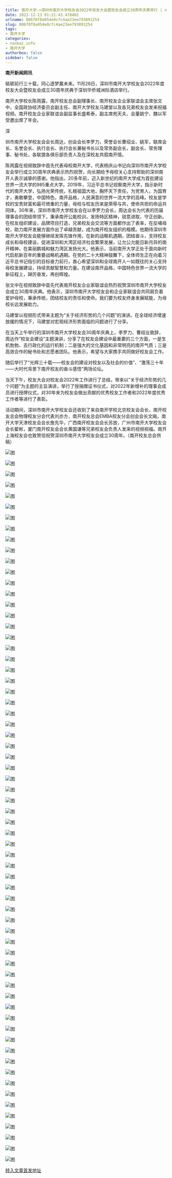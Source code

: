```yaml
---
title: 南开大学->深圳市南开大学校友会2022年校友大会暨校友会成立30周年庆典举行 | nankai.info
date: 2022-12-13 01:21:43.478402
urlname: 806f8f8a054e0cfc4ae23ee793891254
slug: 806f8f8a054e0cfc4ae23ee793891254
tags: 
- 南开大学
categories:
- nankai.info
- 南开大学
authorbox: false
sidebar: false
---
```

**南开新闻网讯**

砥砺前行三十载，同心逐梦赢未来。11月26日，深圳市南开大学校友会2022年度校友大会暨校友会成立30周年庆典于深圳华侨城洲际酒店举行。

南开大学校长陈雨露，南开校友总会副理事长、南开校友企业家联谊会主席张文中，全国政协经济委员会副主任、南开大学校友马建堂以及各兄弟校友会发来祝福视频。南开校友企业家联谊会副监事长盛希泰，副主席苑天夫、会董姚宁、魏以军受邀出席了年会。

深
<!--more-->
圳市南开大学校友会会长周达，创会会长李罗力，荣誉会长曹绍业、姚军，联席会长、名誉会长、执行会长、执行会长兼秘书长以及常务副会长，副会长、常务理事、秘书处，各联盟各俱乐部负责人及在深校友共叙南开情。

陈雨露在视频致辞中首先代表母校南开大学，代表杨庆山书记向深圳市南开大学校友会举行成立30周年庆典表示热烈祝贺，向长期给予母校关心支持帮助的深圳南开人表示诚挚的感谢。他指出，20多年前，迈入新世纪的南开大学成为首批建设世界一流大学的985重点大学。2019年，习近平总书记视察南开大学，指示新时代的南开大学，弘扬光荣传统，扎根祖国大地，胸怀天下责任，为党育人，为国育才，勇敢攀登，中国特色，南开品格，人民满意的世界一流大学的高峰。校友是学校的宝贵财富和最可倚重的力量，母校与校友历来是荣辱与共，使命共担的命运共同体。30年来，深圳市南开大学校友会在以李罗力会长，周达会长为代表的历届理事会的团结带领下，秉承南开公能校训，发扬特区精神，锐意进取，守正创新。在校友组织建设，品牌项目打造，兄弟校友会交流等方面都作出了表率，在反哺母校，助力南开发展方面作出了卓越贡献，成为南开校友组织的楷模。他期待深圳市南开大学校友会能够继续发挥先锋作用，在新的战略机遇期，团结奋斗，支持校友成长和母校建设，促进深圳和大湾区经济社会繁荣发展，让允公允能日新月异的南开精神，在美丽鹏城和魅力湾区发扬光大。他表示，当前南开大学正处于面向新时代启航新百年的重要战略机遇期。在党的二十大精神鼓舞下，全体师生正在向着习近平总书记指引的目标奋力前行，衷心希望深圳和全球南开人一如既往的关心支持母校发展建设，持续贡献智慧和力量。在建设南开品格，中国特色世界一流大学的新征程上，踔厉奋发，再创辉煌。

张文中在视频致辞中首先代表南开校友企业家联谊会热烈祝贺深圳市南开大学校友会成立30周年庆典。他表示，深圳市南开大学校友会和企业家联谊会共同肩负着爱护母校，秉承传统，团结校友的责任和使命。我们要为校友终身发展赋能，为母校长远发展助力。

马建堂以视频形式带来主题为“关于经济形势的几个问题”的演讲。在全球经济增速放缓的情况下，马建堂对宏观经济形势面临的问题进行了分享。

在当天上午举行的深圳市南开大学校友会30周年庆典上，李罗力、曹绍业致辞，周达作“校友会建设”主题演讲，分享了在校友会建设中最重要的三个方面，一是生机勃勃、去行政化的运行机制；二是强大的文化基因和非常明亮的南开气质；三是高效合作的秘书处和志愿者团队。他表示，希望与大家携手共同做好校友会工作。

随后举行了“光辉三十载——校友会的建设对校友以及社会的价值”、“激荡三十年——大时代背景下南开校友的奋斗感悟”两场论坛。

当天下午，校友大会对校友会2022年工作进行了总结，带来以“关于经济形势的几个问题”为主题的主旨演讲，举行了授捐赠证书仪式，对2022年新增补的理事会成员进行授牌仪式，对30年来为校友会做出贡献的优秀校友工作者和2022年度优秀工作者等进行了表彰。

活动期间，深圳市南开大学校友会还收到了来自南开学校北京校友会会长、南开校友总会物理校友分会代表刘亦方，南开校友总会EMBA校友分会创会会长文飚，南开大学天津校友会会长詹先华，广西南开校友会会长苏放，广州市南开大学校友会会长翟彬，厦门南开校友会会长黄国谦等兄弟校友会负责人发来的视频祝福。南开上海校友会也致贺信祝贺深圳市南开大学校友会成立30周年。（南开校友总会供稿）

![图](http://news.nankai.edu.cn/ywsd/system/2022/12/09/g)

![图](http://news.nankai.edu.cn/ywsd/system/2022/12/09/p)

![图](http://news.nankai.edu.cn/ywsd/system/2022/12/09/j)

![图](http://news.nankai.edu.cn/ywsd/system/2022/12/09/)

![图](http://news.nankai.edu.cn/ywsd/system/2022/12/09/7)

![图](http://news.nankai.edu.cn/ywsd/system/2022/12/09/8)

![图](http://news.nankai.edu.cn/ywsd/system/2022/12/09/4)

![图](http://news.nankai.edu.cn/ywsd/system/2022/12/09/2)

![图](http://news.nankai.edu.cn/ywsd/system/2022/12/09/e)

![图](http://news.nankai.edu.cn/ywsd/system/2022/12/09/6)

![图](http://news.nankai.edu.cn/ywsd/system/2022/12/09/6)

![图](http://news.nankai.edu.cn/ywsd/system/2022/12/09/7)

![图](http://news.nankai.edu.cn/ywsd/system/2022/12/09/_)

![图](http://news.nankai.edu.cn/ywsd/system/2022/12/09/0)

![图](http://news.nankai.edu.cn/ywsd/system/2022/12/09/5)

![图](http://news.nankai.edu.cn/ywsd/system/2022/12/09/2)

![图](http://news.nankai.edu.cn/ywsd/system/2022/12/09/9)

![图](http://news.nankai.edu.cn/ywsd/system/2022/12/09/4)

![图](http://news.nankai.edu.cn/ywsd/system/2022/12/09/0)

![图](http://news.nankai.edu.cn/ywsd/system/2022/12/09/0)

![图](http://news.nankai.edu.cn/ywsd/system/2022/12/09/0)

![图](http://news.nankai.edu.cn/ywsd/system/2022/12/09/3)

![图](http://news.nankai.edu.cn/ywsd/system/2022/12/09/0)

![图](http://news.nankai.edu.cn/ywsd/system/2022/12/09/0)

![图](http://news.nankai.edu.cn/)

![图](http://news.nankai.edu.cn/ywsd/system/2022/12/09/2)

![图](http://news.nankai.edu.cn/ywsd/system/2022/12/09/9)

![图](http://news.nankai.edu.cn/ywsd/system/2022/12/09/4)

![图](http://news.nankai.edu.cn/)

![图](http://news.nankai.edu.cn/ywsd/system/2022/12/09/0)

![图](http://news.nankai.edu.cn/ywsd/system/2022/12/09/0)

![图](http://news.nankai.edu.cn/ywsd/system/2022/12/09/0)

![图](http://news.nankai.edu.cn/)

![图](http://news.nankai.edu.cn/ywsd/system/2022/12/09/3)

![图](http://news.nankai.edu.cn/ywsd/system/2022/12/09/0)

![图](http://news.nankai.edu.cn/ywsd/system/2022/12/09/0)

![图](http://news.nankai.edu.cn/)

![图](http://news.nankai.edu.cn/ywsd/system/2022/12/09/c)

![图](http://news.nankai.edu.cn/ywsd/system/2022/12/09/i)

![图](http://news.nankai.edu.cn/ywsd/system/2022/12/09/p)

![图](http://news.nankai.edu.cn/)

![图](http://news.nankai.edu.cn/ywsd/system/2022/12/09/n)

![图](http://news.nankai.edu.cn/ywsd/system/2022/12/09/c)

![图](http://news.nankai.edu.cn/ywsd/system/2022/12/09/)

![图](http://news.nankai.edu.cn/ywsd/system/2022/12/09/u)

![图](http://news.nankai.edu.cn/ywsd/system/2022/12/09/d)

![图](http://news.nankai.edu.cn/ywsd/system/2022/12/09/e)

![图](http://news.nankai.edu.cn/ywsd/system/2022/12/09/)

![图](http://news.nankai.edu.cn/ywsd/system/2022/12/09/i)

![图](http://news.nankai.edu.cn/ywsd/system/2022/12/09/a)

![图](http://news.nankai.edu.cn/ywsd/system/2022/12/09/k)

![图](http://news.nankai.edu.cn/ywsd/system/2022/12/09/n)

![图](http://news.nankai.edu.cn/ywsd/system/2022/12/09/a)

![图](http://news.nankai.edu.cn/ywsd/system/2022/12/09/n)

![图](http://news.nankai.edu.cn/ywsd/system/2022/12/09/)

![图](http://news.nankai.edu.cn/ywsd/system/2022/12/09/s)

![图](http://news.nankai.edu.cn/ywsd/system/2022/12/09/w)

![图](http://news.nankai.edu.cn/ywsd/system/2022/12/09/e)

![图](http://news.nankai.edu.cn/ywsd/system/2022/12/09/n)

![图](http://news.nankai.edu.cn/)

![图](http://news.nankai.edu.cn/)

![图](http://news.nankai.edu.cn/ywsd/system/2022/12/09/:)

![图](http://news.nankai.edu.cn/ywsd/system/2022/12/09/p)

![图](http://news.nankai.edu.cn/ywsd/system/2022/12/09/t)

![图](http://news.nankai.edu.cn/ywsd/system/2022/12/09/t)

![图](http://news.nankai.edu.cn/ywsd/system/2022/12/09/h)

[转入文章首发地址](http://news.nankai.edu.cn/ywsd/system/2022/12/09/030053977.shtml)